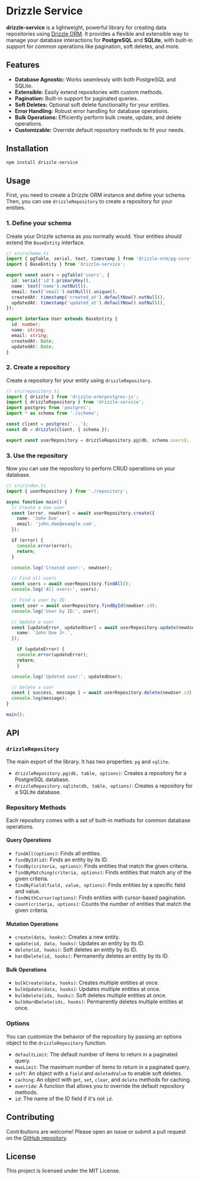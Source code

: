 # Drizzle Service

**drizzle-service** is a lightweight, powerful library for creating data repositories using [Drizzle ORM](https://orm.drizzle.team/). It provides a flexible and extensible way to manage your database interactions for **PostgreSQL** and **SQLite**, with built-in support for common operations like pagination, soft deletes, and more.

## Features

-   **Database Agnostic:** Works seamlessly with both PostgreSQL and SQLite.
-   **Extensible:** Easily extend repositories with custom methods.
-   **Pagination:** Built-in support for paginated queries.
-   **Soft Deletes:** Optional soft delete functionality for your entities.
-   **Error Handling:** Robust error handling for database operations.
-   **Bulk Operations:** Efficiently perform bulk create, update, and delete operations.
-   **Customizable:** Override default repository methods to fit your needs.

## Installation

```bash
npm install drizzle-service
```

## Usage

First, you need to create a Drizzle ORM instance and define your schema. Then, you can use `drizzleRepository` to create a repository for your entities.

### 1. Define your schema

Create your Drizzle schema as you normally would. Your entities should extend the `BaseEntity` interface.

```typescript
// src/schema.ts
import { pgTable, serial, text, timestamp } from 'drizzle-orm/pg-core';
import { BaseEntity } from 'drizzle-service';

export const users = pgTable('users', {
  id: serial('id').primaryKey(),
  name: text('name').notNull(),
  email: text('email').notNull().unique(),
  createdAt: timestamp('created_at').defaultNow().notNull(),
  updatedAt: timestamp('updated_at').defaultNow().notNull(),
});

export interface User extends BaseEntity {
  id: number;
  name: string;
  email: string;
  createdAt: Date;
  updatedAt: Date;
}
```

### 2. Create a repository

Create a repository for your entity using `drizzleRepository`.

```typescript
// src/repository.ts
import { drizzle } from 'drizzle-orm/postgres-js';
import { drizzleRepository } from 'drizzle-service';
import postgres from 'postgres';
import * as schema from './schema';

const client = postgres('...');
const db = drizzle(client, { schema });

export const userRepository = drizzleRepository.pg(db, schema.users);
```

### 3. Use the repository

Now you can use the repository to perform CRUD operations on your database.

```typescript
// src/index.ts
import { userRepository } from './repository';

async function main() {
  // Create a new user
  const [error, newUser] = await userRepository.create({
    name: 'John Doe',
    email: 'john.doe@example.com',
  });

  if (error) {
    console.error(error);
    return;
  }

  console.log('Created user:', newUser);

  // Find all users
  const users = await userRepository.findAll();
  console.log('All users:', users);

  // Find a user by ID
  const user = await userRepository.findById(newUser.id);
  console.log('User by ID:', user);

  // Update a user
  const [updateError, updatedUser] = await userRepository.update(newUser.id, {
    name: 'John Doe Jr.',
  });

    if (updateError) {
    console.error(updateError);
    return;
    }

  console.log('Updated user:', updatedUser);

  // Delete a user
  const { success, message } = await userRepository.delete(newUser.id);
  console.log(message);
}

main();
```

## API

### `drizzleRepository`

The main export of the library. It has two properties: `pg` and `sqlite`.

-   `drizzleRepository.pg(db, table, options)`: Creates a repository for a PostgreSQL database.
-   `drizzleRepository.sqlite(db, table, options)`: Creates a repository for a SQLite database.

### Repository Methods

Each repository comes with a set of built-in methods for common database operations.

#### Query Operations

-   `findAll(options)`: Finds all entities.
-   `findById(id)`: Finds an entity by its ID.
-   `findBy(criteria, options)`: Finds entities that match the given criteria.
-   `findByMatching(criteria, options)`: Finds entities that match any of the given criteria.
-   `findByField(field, value, options)`: Finds entities by a specific field and value.
-   `findWithCursor(options)`: Finds entities with cursor-based pagination.
-   `count(criteria, options)`: Counts the number of entities that match the given criteria.

#### Mutation Operations

-   `create(data, hooks)`: Creates a new entity.
-   `update(id, data, hooks)`: Updates an entity by its ID.
-   `delete(id, hooks)`: Soft deletes an entity by its ID.
-   `hardDelete(id, hooks)`: Permanently deletes an entity by its ID.

#### Bulk Operations

-   `bulkCreate(data, hooks)`: Creates multiple entities at once.
-   `bulkUpdate(data, hooks)`: Updates multiple entities at once.
-   `bulkDelete(ids, hooks)`: Soft deletes multiple entities at once.
-   `bulkHardDelete(ids, hooks)`: Permanently deletes multiple entities at once.

### Options

You can customize the behavior of the repository by passing an options object to the `drizzleRepository` function.

-   `defaultLimit`: The default number of items to return in a paginated query.
-   `maxLimit`: The maximum number of items to return in a paginated query.
-   `soft`: An object with a `field` and `deletedValue` to enable soft deletes.
-   `caching`: An object with `get`, `set`, `clear`, and `delete` methods for caching.
-   `override`: A function that allows you to override the default repository methods.
-   `id`: The name of the ID field if it's not `id`.

## Contributing

Contributions are welcome! Please open an issue or submit a pull request on the [GitHub repository](https://github.com/your-username/drizzle-service).

## License

This project is licensed under the MIT License.